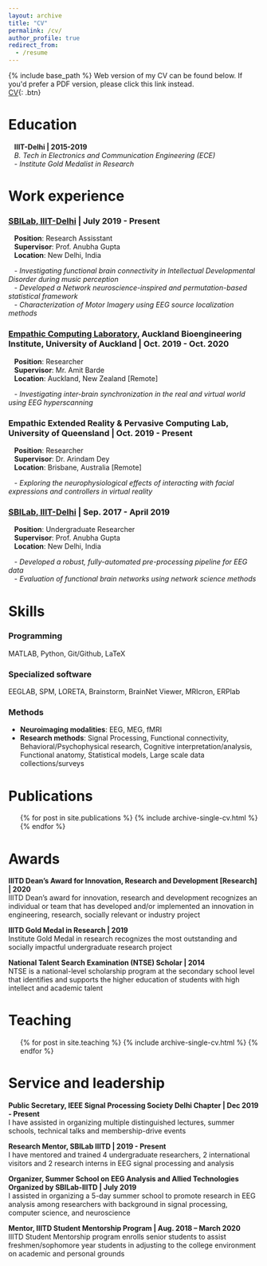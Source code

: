 ```yaml
---
layout: archive
title: "CV"
permalink: /cv/
author_profile: true
redirect_from:
  - /resume
---
```


{% include base_path %}
Web version of my CV can be found below. If you'd prefer a PDF version, please click this link instead. <br>
[CV](https://ekanshsareen.github.io/files/Sareen_CV.pdf){: .btn}

Education
======
   <b>IIIT-Delhi | 2015-2019</b><br>
   *B. Tech in Electronics and Communication Engineering (ECE)* <br>
   - *Institute Gold Medalist in Research* 

Work experience
======

### [SBILab, IIIT-Delhi](http://sbilab.iiitd.edu.in/) | July 2019 - Present <br>
   <b>Position</b>: Research Assisstant <br>
   <b>Supervisor</b>: Prof. Anubha Gupta <br>
   <b>Location</b>: New Delhi, India <br>
   
   - *Investigating functional brain connectivity in Intellectual Developmental Disorder during music perception* <br>
   - *Developed a Network neuroscience-inspired and permutation-based statistical framework* <br>
   - *Characterization of Motor Imagery using EEG source localization methods* <br>
   
<!--### MIP:lab, EPFL | May 2020 - Present <br>
   <b>Position</b>: Researcher <br>
   <b>Supervisor</b>: Prof. Dimitri Van De Ville, Dr. Alessandra Griffa, Dr. Enrico Amico <br>
   <b>Location</b>: Laussane, Switzerland [Remote] <br>
   - *Investigating identifiability in human functional connectome using magnetoencephalography* <br>  --->

### [Empathic Computing Laboratory](http://empathiccomputing.org/), Auckland Bioengineering Institute, University of Auckland | Oct. 2019 - Oct. 2020 <br>
   <b>Position</b>: Researcher <br>
   <b>Supervisor</b>: Mr. Amit Barde <br>
   <b>Location</b>: Auckland, New Zealand [Remote] <br>
   
   - *Investigating inter-brain synchronization in the real and virtual world using EEG hyperscanning* <br>
   
### Empathic Extended Reality & Pervasive Computing Lab, University of Queensland | Oct. 2019 - Present <br>
   <b>Position</b>: Researcher <br>
   <b>Supervisor</b>: Dr. Arindam Dey <br>
   <b>Location</b>: Brisbane, Australia [Remote] <br>
   
   - *Exploring the neurophysiological effects of interacting with facial expressions and controllers in virtual reality* <br>
   
### [SBILab, IIIT-Delhi](http://sbilab.iiitd.edu.in/) | Sep. 2017 - April 2019 <br>
   <b>Position</b>: Undergraduate Researcher <br>
   <b>Supervisor</b>: Prof. Anubha Gupta <br> 
   <b>Location</b>: New Delhi, India <br>
   
   - *Developed a robust, fully-automated pre-processing pipeline for EEG data* <br>
   - *Evaluation of functional brain networks using network science methods* <br>
  
Skills
======
### Programming
MATLAB, Python, Git/Github, LaTeX <br>

### Specialized software
EEGLAB, SPM, LORETA, Brainstorm, BrainNet Viewer, MRIcron, ERPlab <br>

### Methods
- <b>Neuroimaging modalities</b>: EEG, MEG, fMRI <br>
- <b>Research methods</b>: Signal Processing, Functional connectivity, Behavioral/Psychophysical research, Cognitive interpretation/analysis, Functional anatomy, Statistical models, Large scale data collections/surveys <br>

Publications
======
  <ul>{% for post in site.publications %}
    {% include archive-single-cv.html %}
  {% endfor %}</ul>

Awards
======

  <b>IIITD Dean’s Award for Innovation, Research and Development [Research] | 2020 </b> <br>
  IIITD Dean’s award for innovation, research and development recognizes an individual or team that has developed and/or implemented an innovation in engineering,  research, socially relevant or industry project <br>
  
  <b>IIITD Gold Medal in Research | 2019 </b> <br>
  Institute Gold Medal in research recognizes the most outstanding and socially impactful undergraduate research project
  
  <b>National Talent Search Examination (NTSE) Scholar | 2014 </b> <br>
  NTSE is a national-level scholarship program at the secondary school level that identifies and supports the higher education of students with high intellect and academic talent
  
<!---
Talks
======
  <ul>{% for post in site.talks %}
    {% include archive-single-talk-cv.html %}
  {% endfor %}</ul> -->
  
Teaching
======
  <ul>{% for post in site.teaching %}
    {% include archive-single-cv.html %}
  {% endfor %}</ul>
  
Service and leadership
======
 
<b>Public Secretary, IEEE Signal Processing Society Delhi Chapter | Dec 2019 - Present</b> <br>
I have assisted in organizing multiple distinguished lectures, summer schools, technical talks and membership-drive events
  
<b>Research Mentor, SBILab IIITD | 2019 - Present </b> <br>
I have mentored and trained 4 undergraduate researchers, 2 international visitors and 2 research interns in EEG signal processing and analysis
  
  <b>Organizer, Summer School on EEG Analysis and Allied Technologies Organized by SBILab-IIITD | July 2019 </b> <br>
I assisted in organizing a 5-day summer school to promote research in EEG analysis among researchers with background in signal processing, computer science, and neuroscience
  
 <b>Mentor, IIITD Student Mentorship Program | Aug. 2018 – March 2020</b> <br>
  IIITD Student Mentorship program enrolls senior students to assist freshmen/sophomore year students in adjusting to the college environment on academic and personal grounds
